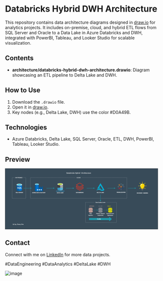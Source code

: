 # Databricks Hybrid DWH Architecture
This repository contains data architecture diagrams designed in [draw.io](https://app.diagrams.net) for analytics projects. It includes on-premise, cloud, and hybrid ETL flows from SQL Server and Oracle to a Data Lake in Azure Databricks and DWH, integrated with PowerBI, Tableau, and Looker Studio for scalable visualization.

## Contents
- **architecture/databricks-hybrid-dwh-architecture.drawio**: Diagram showcasing an ETL pipeline to Delta Lake and DWH.

## How to Use
1. Download the `.drawio` file.
2. Open it in [draw.io](https://app.diagrams.net).
3. Key nodes (e.g., Delta Lake, DWH) use the color #D0A49B.

## Technologies
- Azure Databricks, Delta Lake, SQL Server, Oracle, ETL, DWH, PowerBI, Tableau, Looker Studio.

## Preview
![Databricks Hybrid DWH Architecture](architecture/databricks-hybrid-architecture.png)

## Contact
Connect with me on [LinkedIn](https://www.linkedin.com/in/tu-perfil) for more data projects.

#DataEngineering #DataAnalytics #DeltaLake #DWH

![image](https://github.com/user-attachments/assets/befbe479-424f-4d8b-848f-d8e4fe045bdc)
